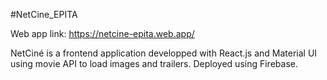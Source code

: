#NetCine_EPITA 

Web app link: https://netcine-epita.web.app/

NetCiné is a frontend application developped with React.js and Material UI using movie API to load images and trailers. Deployed using Firebase. 
